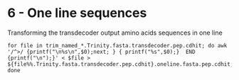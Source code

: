 # 6 - One line sequences

Transforming the transdecoder output amino acids sequences in one line

```
for file in trim_named_*.Trinity.fasta.transdecoder.pep.cdhit; do awk '/^>/ {printf("\n%s\n",$0);next; } { printf("%s",$0);}  END {printf("\n");}' < $file > ${file%%.Trinity.fasta.transdecoder.pep.cdhit}.oneline.fasta.pep.cdhit; done

```
